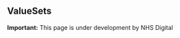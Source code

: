 ## ValueSets


  <div markdown="span" class="alert alert-warning" role="alert"><i class="fa fa-warning"></i><b> Important:</b> This page is under development by NHS Digital</div>